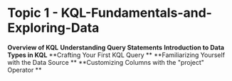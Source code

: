 # Topic 1 - KQL-Fundamentals-and-Exploring-Data

  **Overview of KQL** 
  **Understanding Query Statements** 
  **Introduction to Data Types in KQL** 
  **Crafting Your First KQL Query **
  **Familiarizing Yourself with the Data Source **
  **Customizing Columns with the "project" Operator **

